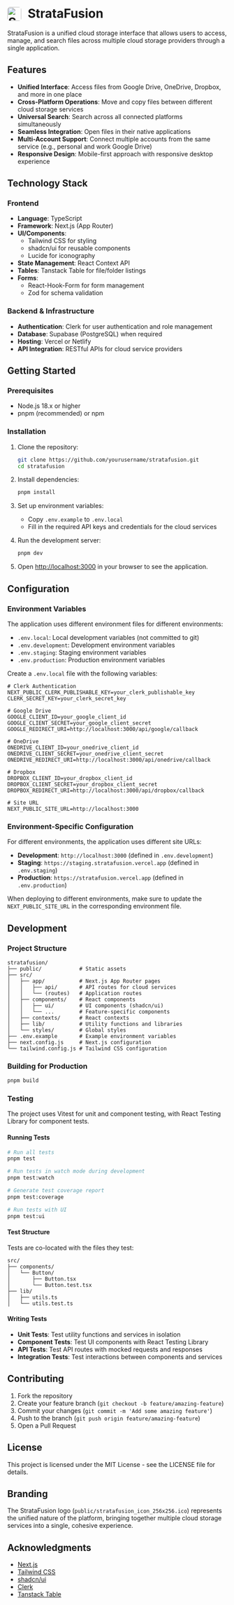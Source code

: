 # <img src="public/stratafusion_icon_256x256.ico" alt="StrataFusion Logo" width="32" height="32" style="vertical-align: text-bottom; border-radius: 6px; margin-right: 8px;"> StrataFusion

StrataFusion is a unified cloud storage interface that allows users to access, manage, and search files across multiple cloud storage providers through a single application.

## Features

- **Unified Interface**: Access files from Google Drive, OneDrive, Dropbox, and more in one place
- **Cross-Platform Operations**: Move and copy files between different cloud storage services
- **Universal Search**: Search across all connected platforms simultaneously
- **Seamless Integration**: Open files in their native applications
- **Multi-Account Support**: Connect multiple accounts from the same service (e.g., personal and work Google Drive)
- **Responsive Design**: Mobile-first approach with responsive desktop experience

## Technology Stack

### Frontend

- **Language**: TypeScript
- **Framework**: Next.js (App Router)
- **UI/Components**:
  - Tailwind CSS for styling
  - shadcn/ui for reusable components
  - Lucide for iconography
- **State Management**: React Context API
- **Tables**: Tanstack Table for file/folder listings
- **Forms**:
  - React-Hook-Form for form management
  - Zod for schema validation

### Backend & Infrastructure

- **Authentication**: Clerk for user authentication and role management
- **Database**: Supabase (PostgreSQL) when required
- **Hosting**: Vercel or Netlify
- **API Integration**: RESTful APIs for cloud service providers

## Getting Started

### Prerequisites

- Node.js 18.x or higher
- pnpm (recommended) or npm

### Installation

1. Clone the repository:

   ```bash
   git clone https://github.com/yourusername/stratafusion.git
   cd stratafusion
   ```

2. Install dependencies:

   ```bash
   pnpm install
   ```

3. Set up environment variables:

   - Copy `.env.example` to `.env.local`
   - Fill in the required API keys and credentials for the cloud services

4. Run the development server:

   ```bash
   pnpm dev
   ```

5. Open [http://localhost:3000](http://localhost:3000) in your browser to see the application.

## Configuration

### Environment Variables

The application uses different environment files for different environments:

- `.env.local`: Local development variables (not committed to git)
- `.env.development`: Development environment variables
- `.env.staging`: Staging environment variables
- `.env.production`: Production environment variables

Create a `.env.local` file with the following variables:

```
# Clerk Authentication
NEXT_PUBLIC_CLERK_PUBLISHABLE_KEY=your_clerk_publishable_key
CLERK_SECRET_KEY=your_clerk_secret_key

# Google Drive
GOOGLE_CLIENT_ID=your_google_client_id
GOOGLE_CLIENT_SECRET=your_google_client_secret
GOOGLE_REDIRECT_URI=http://localhost:3000/api/google/callback

# OneDrive
ONEDRIVE_CLIENT_ID=your_onedrive_client_id
ONEDRIVE_CLIENT_SECRET=your_onedrive_client_secret
ONEDRIVE_REDIRECT_URI=http://localhost:3000/api/onedrive/callback

# Dropbox
DROPBOX_CLIENT_ID=your_dropbox_client_id
DROPBOX_CLIENT_SECRET=your_dropbox_client_secret
DROPBOX_REDIRECT_URI=http://localhost:3000/api/dropbox/callback

# Site URL
NEXT_PUBLIC_SITE_URL=http://localhost:3000
```

### Environment-Specific Configuration

For different environments, the application uses different site URLs:

- **Development**: `http://localhost:3000` (defined in `.env.development`)
- **Staging**: `https://staging.stratafusion.vercel.app` (defined in `.env.staging`)
- **Production**: `https://stratafusion.vercel.app` (defined in `.env.production`)

When deploying to different environments, make sure to update the `NEXT_PUBLIC_SITE_URL` in the corresponding environment file.

## Development

### Project Structure

```
stratafusion/
├── public/            # Static assets
├── src/
│   ├── app/           # Next.js App Router pages
│   │   ├── api/       # API routes for cloud services
│   │   └── (routes)   # Application routes
│   ├── components/    # React components
│   │   ├── ui/        # UI components (shadcn/ui)
│   │   └── ...        # Feature-specific components
│   ├── contexts/      # React contexts
│   ├── lib/           # Utility functions and libraries
│   └── styles/        # Global styles
├── .env.example       # Example environment variables
├── next.config.js     # Next.js configuration
└── tailwind.config.js # Tailwind CSS configuration
```

### Building for Production

```bash
pnpm build
```

### Testing

The project uses Vitest for unit and component testing, with React Testing Library for component tests.

#### Running Tests

```bash
# Run all tests
pnpm test

# Run tests in watch mode during development
pnpm test:watch

# Generate test coverage report
pnpm test:coverage

# Run tests with UI
pnpm test:ui
```

#### Test Structure

Tests are co-located with the files they test:

```
src/
├── components/
│   └── Button/
│       ├── Button.tsx
│       └── Button.test.tsx
├── lib/
│   ├── utils.ts
│   └── utils.test.ts
```

#### Writing Tests

- **Unit Tests**: Test utility functions and services in isolation
- **Component Tests**: Test UI components with React Testing Library
- **API Tests**: Test API routes with mocked requests and responses
- **Integration Tests**: Test interactions between components and services

## Contributing

1. Fork the repository
2. Create your feature branch (`git checkout -b feature/amazing-feature`)
3. Commit your changes (`git commit -m 'Add some amazing feature'`)
4. Push to the branch (`git push origin feature/amazing-feature`)
5. Open a Pull Request

## License

This project is licensed under the MIT License - see the LICENSE file for details.

## Branding

The StrataFusion logo (`public/stratafusion_icon_256x256.ico`) represents the unified nature of the platform, bringing together multiple cloud storage services into a single, cohesive experience.

## Acknowledgments

- [Next.js](https://nextjs.org/)
- [Tailwind CSS](https://tailwindcss.com/)
- [shadcn/ui](https://ui.shadcn.com/)
- [Clerk](https://clerk.dev/)
- [Tanstack Table](https://tanstack.com/table/v8)
